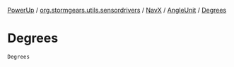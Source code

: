 [PowerUp](../../../index.md) / [org.stormgears.utils.sensordrivers](../../index.md) / [NavX](../index.md) / [AngleUnit](index.md) / [Degrees](./-degrees.md)

# Degrees

`Degrees`